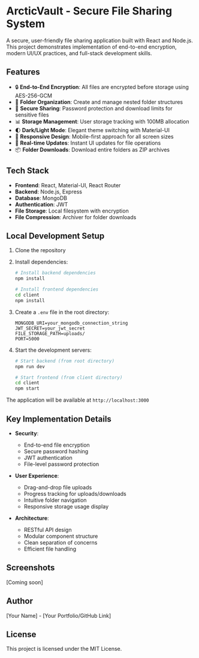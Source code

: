 # ArcticVault - Secure File Sharing System

A secure, user-friendly file sharing application built with React and Node.js. This project demonstrates implementation of end-to-end encryption, modern UI/UX practices, and full-stack development skills.

## Features

- 🔒 **End-to-End Encryption**: All files are encrypted before storage using AES-256-GCM
- 📁 **Folder Organization**: Create and manage nested folder structures
- 🔗 **Secure Sharing**: Password protection and download limits for sensitive files
- 📊 **Storage Management**: User storage tracking with 100MB allocation
- 🌓 **Dark/Light Mode**: Elegant theme switching with Material-UI
- 📱 **Responsive Design**: Mobile-first approach for all screen sizes
- 🔄 **Real-time Updates**: Instant UI updates for file operations
- 📦 **Folder Downloads**: Download entire folders as ZIP archives

## Tech Stack

- **Frontend**: React, Material-UI, React Router
- **Backend**: Node.js, Express
- **Database**: MongoDB
- **Authentication**: JWT
- **File Storage**: Local filesystem with encryption
- **File Compression**: Archiver for folder downloads

## Local Development Setup

1. Clone the repository
2. Install dependencies:
   ```bash
   # Install backend dependencies
   npm install

   # Install frontend dependencies
   cd client
   npm install
   ```

3. Create a `.env` file in the root directory:
   ```
   MONGODB_URI=your_mongodb_connection_string
   JWT_SECRET=your_jwt_secret
   FILE_STORAGE_PATH=uploads/
   PORT=5000
   ```

4. Start the development servers:
   ```bash
   # Start backend (from root directory)
   npm run dev

   # Start frontend (from client directory)
   cd client
   npm start
   ```

The application will be available at `http://localhost:3000`

## Key Implementation Details

- **Security**: 
  - End-to-end file encryption
  - Secure password hashing
  - JWT authentication
  - File-level password protection

- **User Experience**:
  - Drag-and-drop file uploads
  - Progress tracking for uploads/downloads
  - Intuitive folder navigation
  - Responsive storage usage display

- **Architecture**:
  - RESTful API design
  - Modular component structure
  - Clean separation of concerns
  - Efficient file handling

## Screenshots

[Coming soon]

## Author

[Your Name] - [Your Portfolio/GitHub Link]

## License

This project is licensed under the MIT License. 
